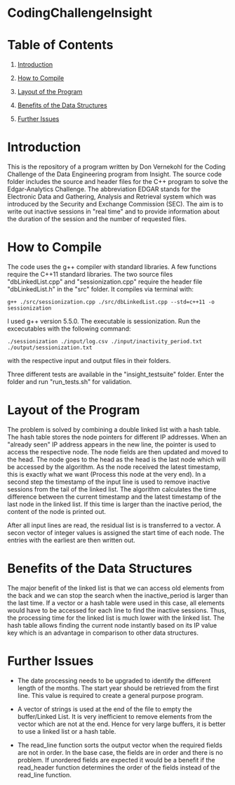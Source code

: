 # CodingChallengeInsight

# Table of Contents

1. [Introduction](README.md#introduction)

2. [How to Compile](README.md#how-to-compile)

3. [Layout of the Program](README.md#layout-of-the-program)

4. [Benefits of the Data Structures](README.md#benefits-of-the-data-structures)

5. [Further Issues](README.md#further-issues)

# Introduction

This is the repository of a program written by Don Vernekohl for the Coding Challenge of the Data Engineering program from Insight. The source code folder includes the source and header files for the C++ program to solve the Edgar-Analytics Challenge. The abbreviation EDGAR stands for the Electronic Data and Gathering, Analysis and Retrieval system which was introduced by the Security and Exchange Commission (SEC). The aim is to write out inactive sessions in "real time" and to provide information about the duration of the session and the number of requested files.  

# How to Compile

The code uses the g++ compiler with standard libraries. A few functions require the C++11 standard libraries. The two source files "dbLinkedList.cpp" and "sessionization.cpp" require the header file "dbLinkedList.h" in the "src" folder.
It compiles via terminal with:

	g++ ./src/sessionization.cpp ./src/dbLinkedList.cpp --std=c++11 -o sessionization

I used g++ version 5.5.0. The executable is sessionization. Run the excecutables with the following command:

	./sessionization ./input/log.csv ./input/inactivity_period.txt ./output/sessionization.txt

with the respective input and output files in their folders.

Three different tests are available in the "insight_testsuite" folder. Enter the folder and run "run_tests.sh" for validation.

# Layout of the Program

The problem is solved by combining a double linked list with a hash table. The hash table stores the node pointers for different IP addresses. When an "already seen" IP address appears in the new line, the pointer is used to access the respective node. The node fields are then updated and moved to the head. The node goes to the head as the head is the last node which will be accessed by the algorithm. As the node received the latest timestamp, this is exactly what we want (Process this node at the very end).
In a second step the timestamp of the input line is used to remove inactive sessions from the tail of the linked list. The algorithm calculates the time difference between the current timestamp and the latest timestamp of the last node in the linked list. If this time is larger than the inactive period, the content of the node is printed out.

After all input lines are read, the residual list is is transferred to a vector. A secon vector of integer values is assigned the start time of each node. The entries with the earliest are then written out.

# Benefits of the Data Structures

The major benefit of the linked list is that we can access old elements from the back and we can stop the search when the inactive_period is larger than the last time. If a vector or a hash table were used in this case, all elements would have to be accessed for each line to find the inactive sessions. Thus, the processing time for the linked list is much lower with the linked list. 
The hash table allows finding the current node instantly based on its IP value key which is an advantage in comparison to other data structures.

# Further Issues

- The date processing needs to be upgraded to identify the different length of the months. The start year should be retrieved from the first line. This value is required to create a general purpose program.

- A vector of strings is used at the end of the file to empty the buffer/Linked List. It is very inefficient to remove elements from the vector which are not at the end. Hence for very large buffers, it is better to use a linked list or a hash table.

- The read_line function sorts the output vector when the required fields are not in order. In the base case, the fields are in order and there is no problem. If unordered fields are expected it would be a benefit if the read_header function determines the order of the fields instead of the read_line function.
